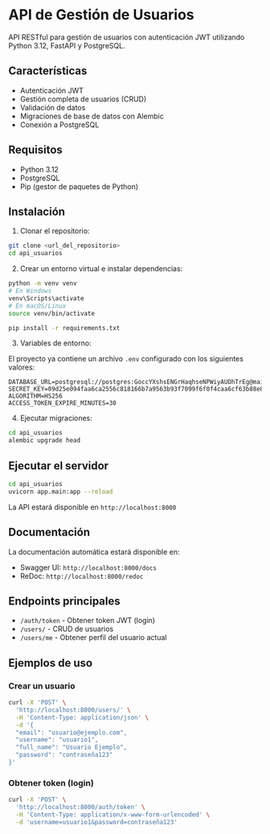 # API de Gestión de Usuarios

API RESTful para gestión de usuarios con autenticación JWT utilizando Python 3.12, FastAPI y PostgreSQL.

## Características

- Autenticación JWT
- Gestión completa de usuarios (CRUD)
- Validación de datos
- Migraciones de base de datos con Alembic
- Conexión a PostgreSQL

## Requisitos

- Python 3.12
- PostgreSQL
- Pip (gestor de paquetes de Python)

## Instalación

1. Clonar el repositorio:

```bash
git clone <url_del_repositorio>
cd api_usuarios
```

2. Crear un entorno virtual e instalar dependencias:

```bash
python -m venv venv
# En Windows
venv\Scripts\activate
# En macOS/Linux
source venv/bin/activate

pip install -r requirements.txt
```

3. Variables de entorno:

El proyecto ya contiene un archivo `.env` configurado con los siguientes valores:

```
DATABASE_URL=postgresql://postgres:GoccYXshsENGrHaqhseNPWiyAUDhTrEg@mainline.proxy.rlwy.net:44570/railway
SECRET_KEY=09d25e094faa6ca2556c818166b7a9563b93f7099f6f0f4caa6cf63b88e8d3e7
ALGORITHM=HS256
ACCESS_TOKEN_EXPIRE_MINUTES=30
```

4. Ejecutar migraciones:

```bash
cd api_usuarios
alembic upgrade head
```

## Ejecutar el servidor

```bash
cd api_usuarios
uvicorn app.main:app --reload
```

La API estará disponible en `http://localhost:8000`

## Documentación

La documentación automática estará disponible en:

- Swagger UI: `http://localhost:8000/docs`
- ReDoc: `http://localhost:8000/redoc`

## Endpoints principales

- `/auth/token` - Obtener token JWT (login)
- `/users/` - CRUD de usuarios
- `/users/me` - Obtener perfil del usuario actual

## Ejemplos de uso

### Crear un usuario

```bash
curl -X 'POST' \
  'http://localhost:8000/users/' \
  -H 'Content-Type: application/json' \
  -d '{
  "email": "usuario@ejemplo.com",
  "username": "usuario1",
  "full_name": "Usuario Ejemplo",
  "password": "contraseña123"
}'
```

### Obtener token (login)

```bash
curl -X 'POST' \
  'http://localhost:8000/auth/token' \
  -H 'Content-Type: application/x-www-form-urlencoded' \
  -d 'username=usuario1&password=contraseña123'
``` 